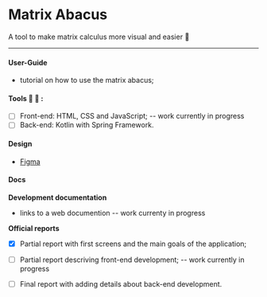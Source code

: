 # Matrix Abacus
A tool to make matrix calculus more visual and easier :abacus:

---
#### User-Guide
- tutorial on how to use the matrix abacus;


#### Tools :wrench: :toolbox: :
- [ ] Front-end: HTML, CSS and JavaScript; -- work currently in progress
- [ ] Back-end: Kotlin with Spring Framework.

#### Design
-  [Figma](https://www.figma.com/file/jVJbsLhrX9q2V7FhVOsOks/Matrix-Abacus?type=design&node-id=0%3A1&mode=design&t=mQp1j4m9t0UD5Aec-1)

#### Docs

**Development documentation**
- links to a web documention -- work currenty in progress


**Official reports**
- [x] Partial report with first screens and the main goals of the application;
- [ ] Partial report descriving front-end development; -- work currently in progress
- [ ] Final report with adding details about back-end development.

